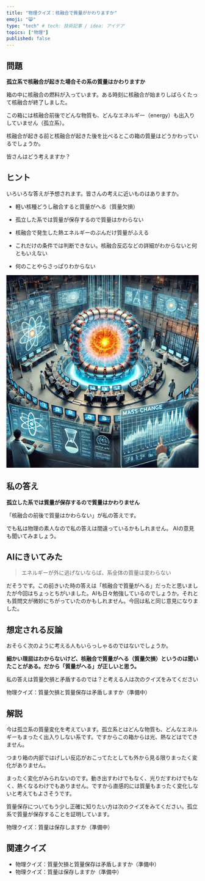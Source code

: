 ```yaml
---
title: "物理クイズ：核融合で質量がかわりますか"
emoji: "😸"
type: "tech" # tech: 技術記事 / idea: アイデア
topics: ["物理"]
published: false
---
```


## 問題 

**孤立系で核融合が起きた場合その系の質量はかわりますか**

箱の中に核融合の燃料が入っています。ある時刻に核融合が始まりしばらくたって核融合が終了しました。

この箱には核融合前後でどんな物質も、どんなエネルギー（energy）も出入りしていません（孤立系）。

核融合が起きる前と核融合が起きた後を比べるとこの箱の質量はどうかわっているでしょうか。

皆さんはどう考えますか？

## ヒント 

いろいろな答えが予想されます。皆さんの考えに近いものはありますか。

- 軽い核種どうし融合すると質量がへる（質量欠損）

- 孤立した系では質量が保存するので質量はかわらない

- 核融合で発生した熱エネルギーのぶんだけ質量がふえる

- これだけの条件では判断できない。核融合反応などの詳細がわからないと何ともいえない

- 何のことやらさっぱりわからない

![](/images/qpe250213fusion.webp)

## 私の答え 

**孤立した系では質量が保存するので質量はかわりません**

「核融合の前後で質量はかわらない」が私の答えです。

でも私は物理の素人なので私の答えは間違っているかもしれません。
AIの意見も聞いてみましょう。

## AIにきいてみた 

> エネルギーが外に逃げないならば、系全体の質量は変わらない

だそうです。この前きいた時の答えは「核融合で質量がへる」だったと思いましたが今回はちょっとちがいました。AIも日々勉強しているのでしょうか。それとも質問文が微妙にちがっていたのかもしれません。今回は私と同じ意見になりました。

## 想定される反論 

おそらく次のように考える人もいらっしゃるのではないでしょうか。

**細かい理屈はわからないけど、核融合で質量がへる（質量欠損）というのは聞いたことがある。だから「質量がへる」が正しいと思う。**

私の答えは質量欠損と矛盾するのでは？と考える人は次のクイズをみてください

物理クイズ：質量欠損と質量保存は矛盾しますか（準備中）

## 解説 

今は孤立系の質量変化を考えています。孤立系とはどんな物質も、どんなエネルギーもまったく出入りしない系です。ですからこの箱からは光、熱などはでてきません。

つまり箱の内部ではげしい反応がおこってたとしても外から見る限りまったく変化がありません。

まったく変化がみられないのです。動き出すわけでもなく、光りだすわけでもなく、熱くなるわけでもありません。ですから直感的には質量もまったく変化しないと考えてもよさそうです。

質量保存についてもう少し正確に知りたい方は次のクイズをみてください。孤立系で質量が保存することを証明しています。

物理クイズ：質量は保存しますか（準備中）

## 関連クイズ 

- 物理クイズ：質量欠損と質量保存は矛盾しますか（準備中）
- 物理クイズ：質量は保存しますか（準備中）
